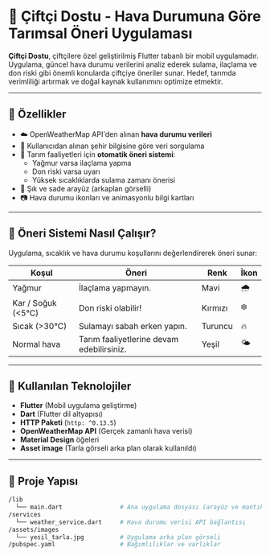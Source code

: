 # 🌱 Çiftçi Dostu - Hava Durumuna Göre Tarımsal Öneri Uygulaması

**Çiftçi Dostu**, çiftçilere özel geliştirilmiş Flutter tabanlı bir mobil uygulamadır. Uygulama, güncel hava durumu verilerini analiz ederek sulama, ilaçlama ve don riski gibi önemli konularda çiftçiye öneriler sunar. Hedef, tarımda verimliliği artırmak ve doğal kaynak kullanımını optimize etmektir.

---

## 📱 Özellikler

- ☁️ OpenWeatherMap API'den alınan **hava durumu verileri**
- 📍 Kullanıcıdan alınan şehir bilgisine göre veri sorgulama
- 🌾 Tarım faaliyetleri için **otomatik öneri sistemi**:
  - Yağmur varsa ilaçlama yapma
  - Don riski varsa uyarı
  - Yüksek sıcaklıklarda sulama zamanı önerisi
- 🎨 Şık ve sade arayüz (arkaplan görselli)
- 📷 Hava durumu ikonları ve animasyonlu bilgi kartları

---

## 🧠 Öneri Sistemi Nasıl Çalışır?

Uygulama, sıcaklık ve hava durumu koşullarını değerlendirerek öneri sunar:

| Koşul               | Öneri                                       | Renk      | İkon  |
|---------------------|----------------------------------------------|-----------|--------|
| Yağmur              | İlaçlama yapmayın.                          | Mavi      | 🌧️     |
| Kar / Soğuk (<5°C)  | Don riski olabilir!                         | Kırmızı   | ❄️     |
| Sıcak (>30°C)       | Sulamayı sabah erken yapın.                | Turuncu   | 🔥     |
| Normal hava         | Tarım faaliyetlerine devam edebilirsiniz.  | Yeşil     | 🌤️     |

---

## 🧰 Kullanılan Teknolojiler

- **Flutter** (Mobil uygulama geliştirme)
- **Dart** (Flutter dil altyapısı)
- **HTTP Paketi** (`http: ^0.13.5`)
- **OpenWeatherMap API** (Gerçek zamanlı hava verisi)
- **Material Design** öğeleri
- **Asset image** (Tarla görseli arka plan olarak kullanıldı)

---

## 📂 Proje Yapısı

```bash
/lib
  └── main.dart                # Ana uygulama dosyası (arayüz ve mantık)
/services
  └── weather_service.dart     # Hava durumu verisi API bağlantısı
/assets/images
  └── yesil_tarla.jpg          # Uygulama arka plan görseli
/pubspec.yaml                  # Bağımlılıklar ve varlıklar
